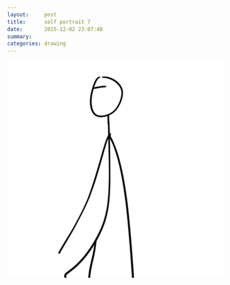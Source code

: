 ```yaml
---
layout:     post
title:      self portrait 7
date:       2015-12-02 23:07:48
summary:    
categories: drawing
---
```

![self portrait 7](/images/blog/self-portrait-7.png "Somnambulism")
